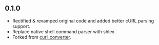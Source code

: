 ## 0.1.0

- Rectified & revamped original code and added better cURL parsing support.
- Replace native shell command parser with shlex.
- Forked from [curl_converter](https://pub.dev/packages/curl_converter).
